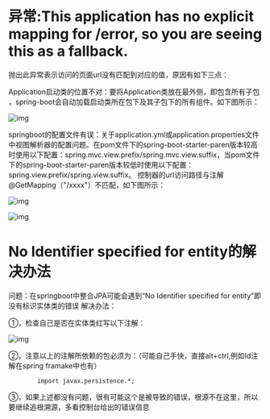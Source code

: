 # 异常:This application has no explicit mapping for /error, so you are seeing this as a fallback.



抛出此异常表示访问的页面url没有匹配到对应的值，原因有如下三点：

Application启动类的位置不对：要将Application类放在最外侧，即包含所有子包 ，spring-boot会自动加载启动类所在包下及其子包下的所有组件。如下图所示：

![img](https://img-blog.csdnimg.cn/20190704075841702.png?x-oss-process=image/watermark,type_ZmFuZ3poZW5naGVpdGk,shadow_10,text_aHR0cHM6Ly9ibG9nLmNzZG4ubmV0L3F1c2hhbWluZw==,size_16,color_FFFFFF,t_70)

springboot的配置文件有误：关于application.yml或application.properties文件中视图解析器的配置问题。在pom文件下的spring-boot-starter-paren版本较高时使用以下配置：spring.mvc.view.prefix/spring.mvc.view.suffix，当pom文件下的spring-boot-starter-paren版本较低时使用以下配置：spring.view.prefix/spring.view.suffix。
控制器的url访问路径与注解@GetMapping（"/xxxx"）不匹配，如下图所示：



![img](https://img-blog.csdnimg.cn/20190704080626808.png?x-oss-process=image/watermark,type_ZmFuZ3poZW5naGVpdGk,shadow_10,text_aHR0cHM6Ly9ibG9nLmNzZG4ubmV0L3F1c2hhbWluZw==,size_16,color_FFFFFF,t_70)



![img](https://img-blog.csdnimg.cn/20190704080655743.png)





# No Identifier specified for entity的解决办法

问题：在springboot中整合JPA可能会遇到“No Identifier specified for entity”即没有标识实体类的错误
解决办法：

①，检查自己是否在实体类红写以下注解：

![img](https://img-blog.csdnimg.cn/20181227115325983.png?x-oss-process=image/watermark,type_ZmFuZ3poZW5naGVpdGk,shadow_10,text_aHR0cHM6Ly9ibG9nLmNzZG4ubmV0L3FxXzM4NTg0MjYy,size_16,color_FFFFFF,t_70)

 ②，注意以上的注解所依赖的包必须为：（可能自己手快，直接alt+ctrl,例如Id注解在spring framake中也有）

            import javax.persistence.*;
③，如果上述都没有问题，很有可能这个是被导致的错误，根源不在这里，所以要继续追根溯源，多看控制台给出的错误信息

